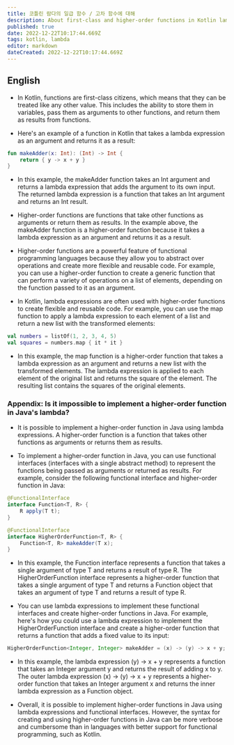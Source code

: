 ```yaml
---
title: 코틀린 람다의 일급 함수 / 고차 함수에 대해
description: About first-class and higher-order functions in Kotlin lambdas
published: true
date: 2022-12-22T10:17:44.669Z
tags: kotlin, lambda
editor: markdown
dateCreated: 2022-12-22T10:17:44.669Z
---
```


## English

- In Kotlin, functions are first-class citizens, which means that they can be treated like any other value. This includes the ability to store them in variables, pass them as arguments to other functions, and return them as results from functions.

- Here's an example of a function in Kotlin that takes a lambda expression as an argument and returns it as a result:

```kotlin
fun makeAdder(x: Int): (Int) -> Int {
    return { y -> x + y }
}
```

- In this example, the makeAdder function takes an Int argument and returns a lambda expression that adds the argument to its own input. The returned lambda expression is a function that takes an Int argument and returns an Int result.

- Higher-order functions are functions that take other functions as arguments or return them as results. In the example above, the makeAdder function is a higher-order function because it takes a lambda expression as an argument and returns it as a result.

- Higher-order functions are a powerful feature of functional programming languages because they allow you to abstract over operations and create more flexible and reusable code. For example, you can use a higher-order function to create a generic function that can perform a variety of operations on a list of elements, depending on the function passed to it as an argument.

- In Kotlin, lambda expressions are often used with higher-order functions to create flexible and reusable code. For example, you can use the map function to apply a lambda expression to each element of a list and return a new list with the transformed elements:

```kotlin
val numbers = listOf(1, 2, 3, 4, 5)
val squares = numbers.map { it * it }
```

- In this example, the map function is a higher-order function that takes a lambda expression as an argument and returns a new list with the transformed elements. The lambda expression is applied to each element of the original list and returns the square of the element. The resulting list contains the squares of the original elements.

### Appendix: Is it impossible to implement a higher-order function in Java's lambda?

- It is possible to implement a higher-order function in Java using lambda expressions. A higher-order function is a function that takes other functions as arguments or returns them as results.

- To implement a higher-order function in Java, you can use functional interfaces (interfaces with a single abstract method) to represent the functions being passed as arguments or returned as results. For example, consider the following functional interface and higher-order function in Java:

```java
@FunctionalInterface
interface Function<T, R> {
    R apply(T t);
}

@FunctionalInterface
interface HigherOrderFunction<T, R> {
    Function<T, R> makeAdder(T x);
}
```

- In this example, the Function interface represents a function that takes a single argument of type T and returns a result of type R. The HigherOrderFunction interface represents a higher-order function that takes a single argument of type T and returns a Function object that takes an argument of type T and returns a result of type R.

- You can use lambda expressions to implement these functional interfaces and create higher-order functions in Java. For example, here's how you could use a lambda expression to implement the HigherOrderFunction interface and create a higher-order function that returns a function that adds a fixed value to its input:

```java
HigherOrderFunction<Integer, Integer> makeAdder = (x) -> (y) -> x + y;
```

- In this example, the lambda expression (y) -> x + y represents a function that takes an Integer argument y and returns the result of adding x to y. The outer lambda expression (x) -> (y) -> x + y represents a higher-order function that takes an Integer argument x and returns the inner lambda expression as a Function object.

- Overall, it is possible to implement higher-order functions in Java using lambda expressions and functional interfaces. However, the syntax for creating and using higher-order functions in Java can be more verbose and cumbersome than in languages with better support for functional programming, such as Kotlin.